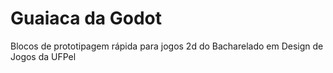 # Guaiaca da Godot
Blocos de prototipagem rápida para jogos 2d do Bacharelado em Design de Jogos da UFPel
